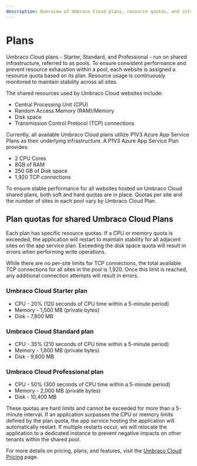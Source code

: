 ```yaml
---
description: Overview of Umbraco Cloud plans, resource quotas, and infrastructure details.
---
```


# Plans

Umbraco Cloud plans - Starter, Standard, and Professional - run on shared infrastructure, referred to as pools. To ensure consistent performance and prevent resource exhaustion within a pool, each website is assigned a resource quota based on its plan. Resource usage is continuously monitored to maintain stability across all sites.

The shared resources used by Umbraco Cloud websites include:

* Central Processing Unit (CPU)
* Random Access Memory (RAM)/Memory
* Disk space
* Transmission Control Protocol (TCP) connections

Currently, all available Umbraco Cloud plans utilize P1V3 Azure App Service Plans as their underlying infrastructure. A P1V3 Azure App Service Plan provides:

* 2 CPU Cores
* 8GB of RAM
* 250 GB of Disk space
* 1,920 TCP connections

To ensure stable performance for all websites hosted on Umbraco Cloud shared plans, both soft and hard quotas are in place. Quotas per site and the number of sites in each pool vary by Umbraco Cloud Plan.

## Plan quotas for shared Umbraco Cloud Plans

Each plan has specific resource quotas. If a CPU or memory quota is exceeded, the application will restart to maintain stability for all adjacent sites on the app service plan. Exceeding the disk space quota will result in errors when performing write operations.

While there are no per-site limits for TCP connections, the total available TCP connections for all sites in the pool is 1,920. Once this limit is reached, any additional connection attempts will result in errors.

### Umbraco Cloud Starter plan

* CPU - 20% (120 seconds of CPU time within a 5-minute period)
* Memory - 1,500 MB (private bytes)
* Disk - 7,800 MB

### Umbraco Cloud Standard plan

* CPU - 35% (210 seconds of CPU time within a 5-minute period)
* Memory - 1,800 MB (private bytes)
* Disk - 9,600 MB

### Umbraco Cloud Professional plan

* CPU - 50% (300 seconds of CPU time within a 5-minute period)
* Memory - 2,000 MB (private bytes)
* Disk - 10,400 MB

These quotas are hard limits and cannot be exceeded for more than a 5-minute interval. If an application surpasses the CPU or memory limits defined by the plan quota, the app service hosting the application will automatically restart. If multiple restarts occur, we will relocate the application to a dedicated instance to prevent negative impacts on other tenants within the shared pool.

For more details on pricing, plans, and features, visit the [Umbraco Cloud Pricing](https://umbraco.com/products/umbraco-cloud/pricing/) page.
